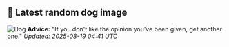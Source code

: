 ## 🐶 Latest random dog image
![Dog](https://images.dog.ceo/breeds/australian-kelpie/Resized_20200416_142905_108884348190285.jpg)
**Advice:** "If you don't like the opinion you've been given, get another one."
*Updated: 2025-08-19 04:41 UTC*
